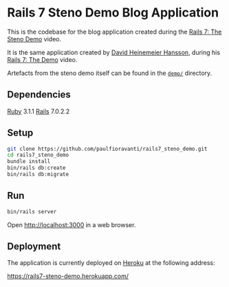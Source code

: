 # Rails 7 Steno Demo Blog Application

This is the codebase for the blog application created during the [Rails 7: The
Steno Demo][] video.

It is the same application created by [David Heinemeier Hansson][], during his
[Rails 7: The Demo][] video.

Artefacts from the steno demo itself can be found in the [`demo/`][] directory.

## Dependencies

[Ruby][] 3.1.1
[Rails][] 7.0.2.2

## Setup

```sh
git clone https://github.com/paulfioravanti/rails7_steno_demo.git
cd rails7_steno_demo
bundle install
bin/rails db:create
bin/rails db:migrate
```

## Run

```sh
bin/rails server
```

Open <http://localhost:3000> in a web browser.

## Deployment

The application is currently deployed on [Heroku][] at the following address:

<https://rails7-steno-demo.herokuapp.com/>

[David Heinemeier Hansson]: https://twitter.com/dhh
[`demo/`]: ./demo
[Heroku]: https://heroku.com/
[Rails]: https://rubyonrails.org/
[Rails 7: The Steno Demo]: https://www.youtube.com/watch?v=7UuXIkHd2xM
[Rails 7: The Demo]: https://www.youtube.com/watch?v=mpWFrUwAN88
[Ruby]: https://www.ruby-lang.org/en/
